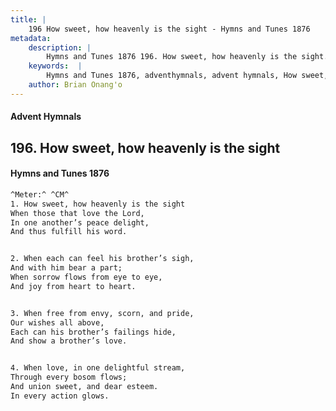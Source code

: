 ```yaml
---
title: |
    196 How sweet, how heavenly is the sight - Hymns and Tunes 1876
metadata:
    description: |
        Hymns and Tunes 1876 196. How sweet, how heavenly is the sight. When those that love the Lord, In one another’s peace delight, And thus fulfill his word. 
    keywords:  |
        Hymns and Tunes 1876, adventhymnals, advent hymnals, How sweet, how heavenly is the sight, When those that love the Lord,, 
    author: Brian Onang'o
---
```


#### Advent Hymnals
## 196. How sweet, how heavenly is the sight
####  Hymns and Tunes 1876

```txt
^Meter:^ ^CM^
1. How sweet, how heavenly is the sight
When those that love the Lord,
In one another’s peace delight,
And thus fulfill his word.


2. When each can feel his brother’s sigh,
And with him bear a part;
When sorrow flows from eye to eye,
And joy from heart to heart.


3. When free from envy, scorn, and pride,
Our wishes all above,
Each can his brother’s failings hide,
And show a brother’s love.


4. When love, in one delightful stream,
Through every bosom flows;
And union sweet, and dear esteem.
In every action glows.
```